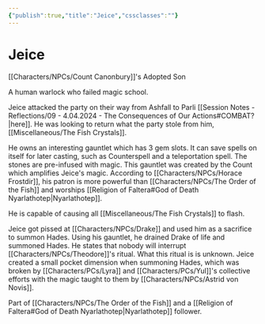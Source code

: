```yaml
---
{"publish":true,"title":"Jeice","cssclasses":""}
---
```



# Jeice

[[Characters/NPCs/Count Canonbury]]'s Adopted Son

A human warlock who failed magic school.

Jeice attacked the party on their way from Ashfall to Parli [[Session Notes - Reflections/09 - 4.04.2024 - The Consequences of Our Actions#COMBAT?\|here]]. He was looking to return what the party stole from him, [[Miscellaneous/The Fish Crystals]].

He owns an interesting gauntlet which has 3 gem slots. It can save spells on itself for later casting, such as Counterspell and a teleportation spell. The stones are pre-infused with magic. This gauntlet was created by the Count which amplifies Jeice's magic. According to [[Characters/NPCs/Horace Frostdir]], his patron is more powerful than [[Characters/NPCs/The Order of the Fish]] and worships [[Religion of Faltera#God of Death Nyarlathotep\|Nyarlathotep]].

He is capable of causing all [[Miscellaneous/The Fish Crystals]] to flash.

Jeice got pissed at [[Characters/NPCs/Drake]] and used him as a sacrifice to summon Hades. Using his gauntlet, he drained Drake of life and summoned Hades. He states that nobody will interrupt [[Characters/NPCs/Theodore]]'s ritual. What this ritual is is unknown. Jeice created a small pocket dimension when summoning Hades, which was broken by [[Characters/PCs/Lyra]] and [[Characters/PCs/Yul]]'s collective efforts with the magic taught to them by [[Characters/NPCs/Astrid von Novis]].

Part of [[Characters/NPCs/The Order of the Fish]] and a [[Religion of Faltera#God of Death Nyarlathotep\|Nyarlathotep]] follower.
